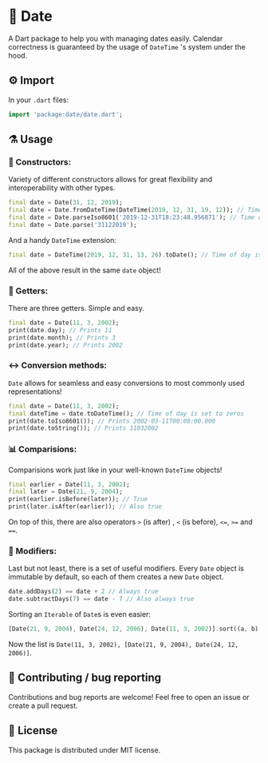 
# 📆 Date
A Dart package to help you with managing dates easily. Calendar correctness is guaranteed by the usage of `DateTime` 's system under the hood.
## ⚙️ Import
In your `.dart` files:
```dart
import 'package:date/date.dart';
```
## ⚗️ Usage
### 👷 Constructors:
Variety of different constructors allows for great flexibility and interoperability with other types.
```dart
final date = Date(31, 12, 2019);
final date = Date.fromDateTime(DateTime(2019, 12, 31, 19, 12)); // Time of day is truncated
final date = Date.parseIso8601('2019-12-31T18:23:48.956871'); // Time of day is truncated
final date = Date.parse('31122019');
```
And a handy `DateTime` extension:
```dart
final date = DateTime(2019, 12, 31, 13, 26).toDate(); // Time of day is truncated
```
All of the above result in the same `date` object!
### 📅 Getters:
There are three getters. Simple and easy.
```dart
final date = Date(11, 3, 2002);
print(date.day); // Prints 11
print(date.month); // Prints 3
print(date.year); // Prints 2002
```
### ↔️ Conversion methods:
`Date` allows for seamless and easy conversions to most commonly used representations!
```dart
final date = Date(11, 3, 2002);
final dateTime = date.toDateTime(); // Time of day is set to zeros
print(date.toIso8601()); // Prints 2002-03-11T00:00:00.000
print(date.toString()); // Prints 11032002
```
### 📊 Comparisions:
Comparisions work just like in your well-known `DateTime` objects!
```dart
final earlier = Date(11, 3, 2002);
final later = Date(21, 9, 2004);
print(earlier.isBefore(later)); // True
print(later.isAfter(earlier)); // Also true
```
On top of this, there are also operators `>` (is after) , `<` (is before), `<=`, `>=` and `==`.
### 🔨 Modifiers:
Last but not least, there is a set of useful modifiers. Every `Date` object is immutable by default, so each of them creates a new `Date` object.
```dart
date.addDays(2) == date + 2 // Always true
date.subtractDays(7) == date - 7 // Also always true
```
Sorting an `Iterable` of `Date`s is even easier:
```dart
[Date(21, 9, 2004), Date(24, 12, 2006), Date(11, 3, 2002)].sort((a, b) => a.compareTo(b));
```
Now the list is `Date(11, 3, 2002), [Date(21, 9, 2004), Date(24, 12, 2006)]`.
## 🐛 Contributing / bug reporting
Contributions and bug reports are welcome! Feel free to open an issue or create a pull request.
## 📖 License
This package is distributed under MIT license.
